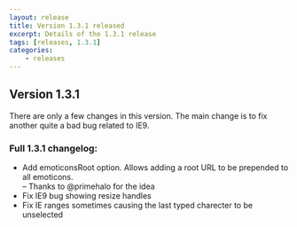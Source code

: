 ```yaml
---
layout: release
title: Version 1.3.1 released
excerpt: Details of the 1.3.1 release
tags: [releases, 1.3.1]
categories:
    - releases
---
```

## Version 1.3.1

There are only a few changes in this version. The main change is to fix another quite a bad bug related to IE9.

### Full 1.3.1 changelog:

<div class="well">
	<ul>
		<li>Add emoticonsRoot option. Allows adding a root URL to be prepended to all emoticons.<br>
		&ndash; Thanks to @primehalo for the idea</li>
		<li>Fix IE9 bug showing resize handles</li>
		<li>Fix IE ranges sometimes causing the last typed charecter to be unselected</li>
	</ul>
</div>
